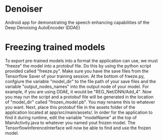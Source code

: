 # Denoiser
Android app for demonstrating the speech enhancing capabilities of the Deep Denoising AutoEncoder (DDAE)

# Freezing trained models
To export pre-trained models into a format the application can use, we must "freeze" the model into a protobuf file. Do this by using the python script provided called "freeze.py". Make sure you have the save files from the Tensorflow Saver of your training session. At the bottom of freeze.py, confgiure the variable "model_dir" to the file path of your save files and the variable "output_nodes_names" into the output node of your model. For example, if you are using DDAE, it would be "REG_Net/DNN/Add_4". Now you may run the script and a protobuf file will be generated in the location of "model_dir" called "frozen_model.pb". You may rename this to whatever you want. Next, place this protobuf file in the assets folder of the application located at app/src/main/assets/. In order for the application to find it during runtime, edit the variable "modelName" at the top of MainActivity.java to whatever you named yout frozen model. The TensorflowInferenceInterface will now be able to find and use the frozen model.
